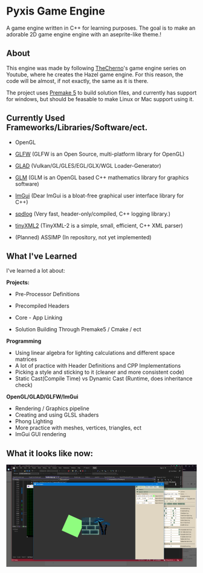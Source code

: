 
# Pyxis Game Engine

A game engine written in C++ for learning purposes. The goal is to make an adorable 2D game engine engine with an aseprite-like theme.!

## About

This engine was made by following [TheCherno](https://www.youtube.com/@TheCherno)'s game engine series on Youtube, where he creates the Hazel game engine. For this reason, the code will be almost, if not exactly, the same as it is there.

The project uses [Premake 5](https://github.com/premake/premake-core) to build solution files, and currently has support for windows, but should be feasable to make Linux or Mac support using it.


## Currently Used Frameworks/Libraries/Software/ect.

* OpenGL

* [GLFW](https://github.com/glfw/glfw) (GLFW is an Open Source, multi-platform library for OpenGL)

* [GLAD](https://glad.dav1d.de) (Vulkan/GL/GLES/EGL/GLX/WGL Loader-Generator)

* [GLM](https://github.com/g-truc/glm) (GLM is an OpenGL based C++ mathematics library for graphics software)

* [ImGui](https://github.com/ocornut/imgui) (Dear ImGui is a bloat-free graphical user interface library for C++)

* [spdlog](https://github.com/gabime/spdlog) (Very fast, header-only/compiled, C++ logging library.)

* [tinyXML2](https://github.com/leethomason/tinyxml2) (TinyXML-2 is a simple, small, efficient, C++ XML parser)

* (Planned) ASSIMP (In repository, not yet implemented) 

## What I've Learned

I've learned a lot about:

**Projects:**

* Pre-Processor Definitions

* Precompiled Headers

* Core - App Linking

* Solution Building Through Premake5 / Cmake / ect

**Programming**
* Using linear algebra for lighting calculations and different space matrices
* A lot of practice with Header Definitions and CPP Implementations
* Picking a style and sticking to it (cleaner and more consistent code)
* Static Cast(Compile Time) vs Dynamic Cast (Runtime, does inheritance check)

**OpenGL/GLAD/GLFW/ImGui**
* Rendering / Graphics pipeline
* Creating and using GLSL shaders
* Phong Lighting
* More practice with meshes, vertices, triangles, ect
* ImGui GUI rendering

## What it looks like  now:
![A peek at the Engine](peek.png)